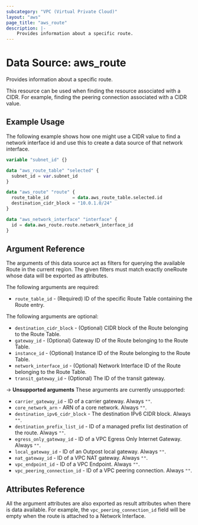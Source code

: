 ```yaml
---
subcategory: "VPC (Virtual Private Cloud)"
layout: "aws"
page_title: "aws_route"
description: |-
    Provides information about a specific route.
---
```


# Data Source: aws_route

Provides information about a specific route.

This resource can be used when finding the resource associated with a CIDR. For example, finding the peering connection associated with a CIDR value.

## Example Usage

The following example shows how one might use a CIDR value to find a network interface id and use this to create a data source of that network interface.

```terraform
variable "subnet_id" {}

data "aws_route_table" "selected" {
  subnet_id = var.subnet_id
}

data "aws_route" "route" {
  route_table_id         = data.aws_route_table.selected.id
  destination_cidr_block = "10.0.1.0/24"
}

data "aws_network_interface" "interface" {
  id = data.aws_route.route.network_interface_id
}
```

## Argument Reference

The arguments of this data source act as filters for querying the available Route in the current region. The given filters must match exactly oneRoute whose data will be exported as attributes.

The following arguments are required:

* `route_table_id` - (Required) ID of the specific Route Table containing the Route entry.

The following arguments are optional:

* `destination_cidr_block` - (Optional) CIDR block of the Route belonging to the Route Table.
* `gateway_id` - (Optional) Gateway ID of the Route belonging to the Route Table.
* `instance_id` - (Optional) Instance ID of the Route belonging to the Route Table.
* `network_interface_id` - (Optional) Network Interface ID of the Route belonging to the Route Table.
* `transit_gateway_id` - (Optional) The ID of the transit gateway.

->  **Unsupported arguments**
These arguments are currently unsupported:

* `carrier_gateway_id` - ID of a carrier gateway. Always `""`.
* `core_network_arn` - ARN of a core network. Always `""`.
* `destination_ipv6_cidr_block` - The destination IPv6 CIDR block. Always `""`.
* `destination_prefix_list_id` - ID of a managed prefix list destination of the route. Always `""`.
* `egress_only_gateway_id` - ID of a VPC Egress Only Internet Gateway. Always `""`.
* `local_gateway_id` - ID of an Outpost local gateway. Always `""`.
* `nat_gateway_id` - ID of a VPC NAT gateway. Always `""`.
* `vpc_endpoint_id` - ID of a VPC Endpoint. Always `""`.
* `vpc_peering_connection_id` - ID of a VPC peering connection. Always `""`.

## Attributes Reference

All the argument attributes are also exported as result attributes when there is data available. For example, the `vpc_peering_connection_id` field will be empty when the route is attached to a Network Interface.
